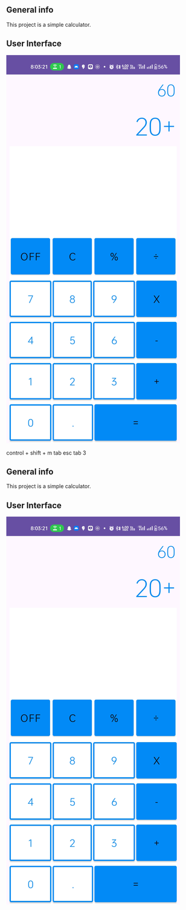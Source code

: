 ## General info
This project is a simple calculator.

## User Interface 
![Calculator UI](https://github.com/sujalvaja/simple-calculator/blob/main/cal.jpg)

control + shift + m
tab esc tab
3
## General info
This project is a simple calculator.

## User Interface 
![Calculator UI](https://github.com/sujalvaja/simple-calculator/blob/main/cal.jpg)
